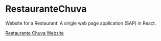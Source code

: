 # RestauranteChuva

Website for a Restaurant. A single web page application (SAP) in React.

[Restaurante Chuva Website](www.restaurantechuvaa.web.app)

